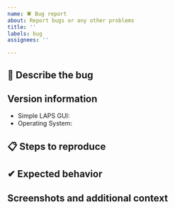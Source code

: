 ```yaml
---
name: 🕷 Bug report
about: Report bugs or any other problems
title: ''
labels: bug
assignees: ''

---
```


## 📝 Describe the bug
<!--A clear and concise description of what the bug is.-->


## Version information
<!--Please type the versions here.-->
- Simple LAPS GUI:
- Operating System:

## 📋 Steps to reproduce
<!--How to reproduce the behavior?-->


## ✔ Expected behavior
<!--A clear and concise description of what you expected to happen.-->


## Screenshots and additional context
<!--If applicable, add screenshots and any additional information to help explain your problem.-->
